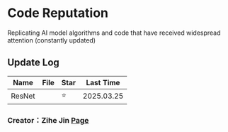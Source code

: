 # Code Reputation
Replicating AI model algorithms and code that have received widespread attention (constantly updated)
## Update Log
|Name|File|Star|Last Time|
|-|-|-|-|
|ResNet||⭐|2025.03.25|

### Creator：Zihe Jin [Page]()
